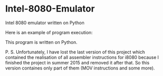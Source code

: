 # Intel-8080-Emulator
Intel 8080 emulator written on Python

Here is an example of program execution:



This program is written on Python.

P. S. Unfortunately, I have lost the last version of this project which contained the realisation of all assembler instructions for i8080 because I finished the project in summer 2015 and removed it after that. So this version containes only part of them (MOV instructions and some more).
